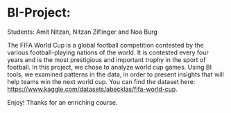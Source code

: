 # BI-Project:
Students: Amit Nitzan, Nitzan Ziflinger and Noa Burg

The FIFA World Cup is a global football competition contested by the various football-playing nations of the world. It is contested every four years and is the most prestigious and important trophy in the sport of football.
In this project, we chose to analyze world cup games. Using BI tools, we examined patterns in the data, in order to present insights that will help teams win the next world cup. 
You can find the dataset here: https://www.kaggle.com/datasets/abecklas/fifa-world-cup.

Enjoy!
Thanks for an enriching course.
